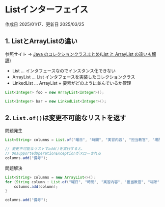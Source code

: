 # Listインターフェイス

作成日 2025/01/17、更新日 2025/03/25

## 1. ListとArrayListの違い

参照サイト => [Java のコレクションクラスまとめ(List と ArrayList の違いも解説)](https://www.sejuku.net/blog/14886)

- List ... インタフェースなのでインスタンス化できない
- ArrayList ... List インタフェースを実装したコレクションクラス
- LinkedList ... ArrayList + 要素がどのように並んでいるか管理

```java
List<Integer> foo = new ArrayList<Integer>();

List<Integer> bar = new LinkedList<Integer>();
```

## 2. `List.of()`は変更不可能なリストを返す

問題発生

```java
List<String> columns = List.of("曜日", "時間", "実習内容", "担当教官", "場所");

// 変更不可能なリストでadd()を実行すると、
// UnsupportedOperationExceptionがスローされる
columns.add("備考");
```

問題解決

```java
List<String> columns = new ArrayList<>();
for (String column : List.of("曜日", "時間", "実習内容", "担当教官", "場所")) {
    columns.add(column);
}

columns.add("備考");
```
